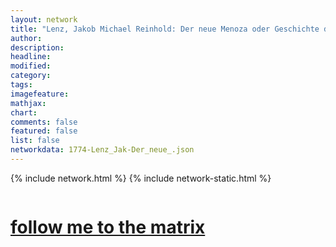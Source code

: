 ```yaml
---
layout: network
title: "Lenz, Jakob Michael Reinhold: Der neue Menoza oder Geschichte des cumbanischen Prinzen Tandi (1774)"
author:
description:
headline:
modified:
category:
tags: 
imagefeature: 
mathjax: 
chart: 
comments: false
featured: false
list: false
networkdata: 1774-Lenz_Jak-Der_neue_.json
---
```

{% include network.html %}
{% include network-static.html %}
<div class="row">
  <div class="small-5 small-centered columns"><a href="/matrix400"><h1>follow me to the matrix</h1></a>
</div>
</div>
